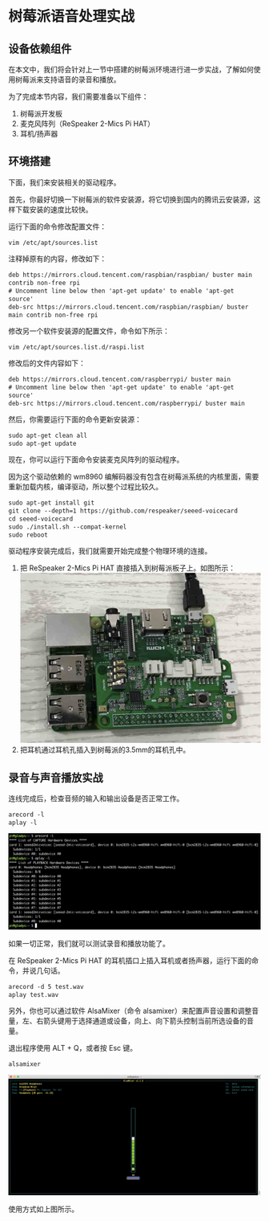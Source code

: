 # 树莓派语音处理实战

## 设备依赖组件

在本文中，我们将会针对上一节中搭建的树莓派环境进行进一步实战，了解如何使用树莓派来支持语音的录音和播放。

为了完成本节内容，我们需要准备以下组件：

1. 树莓派开发板
2. 麦克风阵列（ReSpeaker 2-Mics Pi HAT）
3. 耳机/扬声器

## 环境搭建

下面，我们来安装相关的驱动程序。

首先，你最好切换一下树莓派的软件安装源，将它切换到国内的腾讯云安装源，这样下载安装的速度比较快。

运行下面的命令修改配置文件：

```shell
vim /etc/apt/sources.list
```

注释掉原有的内容，修改如下：

```shell
deb https://mirrors.cloud.tencent.com/raspbian/raspbian/ buster main contrib non-free rpi
# Uncomment line below then 'apt-get update' to enable 'apt-get source'
deb-src https://mirrors.cloud.tencent.com/raspbian/raspbian/ buster main contrib non-free rpi
```

修改另一个软件安装源的配置文件，命令如下所示：

```shell
vim /etc/apt/sources.list.d/raspi.list
```

修改后的文件内容如下：

```shell
deb https://mirrors.cloud.tencent.com/raspberrypi/ buster main
# Uncomment line below then 'apt-get update' to enable 'apt-get source'
deb-src https://mirrors.cloud.tencent.com/raspberrypi/ buster main
```

然后，你需要运行下面的命令更新安装源：

```shell
sudo apt-get clean all
sudo apt-get update
```

现在，你可以运行下面命令安装麦克风阵列的驱动程序。

因为这个驱动依赖的 wm8960 编解码器没有包含在树莓派系统的内核里面，需要重新加载内核，编译驱动，所以整个过程比较久。

```shell
sudo apt-get install git
git clone --depth=1 https://github.com/respeaker/seeed-voicecard
cd seeed-voicecard
sudo ./install.sh --compat-kernel
sudo reboot
```

驱动程序安装完成后，我们就需要开始完成整个物理环境的连接。

1. 把 ReSpeaker 2-Mics Pi HAT 直接插入到树莓派板子上。如图所示：![audio_connect](./pictures/audio-connect.png)
2. 把耳机通过耳机孔插入到树莓派的3.5mm的耳机孔中。

## 录音与声音播放实战

连线完成后，检查音频的输入和输出设备是否正常工作。

```shell
arecord -l
aplay -l
```

![audio_check](./pictures/audio_check.png)

如果一切正常，我们就可以测试录音和播放功能了。

在 ReSpeaker 2-Mics Pi HAT 的耳机插口上插入耳机或者扬声器，运行下面的命令，并说几句话。

```shell
arecord -d 5 test.wav
aplay test.wav
```

另外，你也可以通过软件 AlsaMixer（命令 alsamixer）来配置声音设置和调整音量，左、右箭头键用于选择通道或设备，向上、向下箭头控制当前所选设备的音量。

退出程序使用 ALT + Q，或者按 Esc 键。

```shell
alsamixer
```

![alsamixer](./pictures/alsamixer.png)

使用方式如上图所示。
